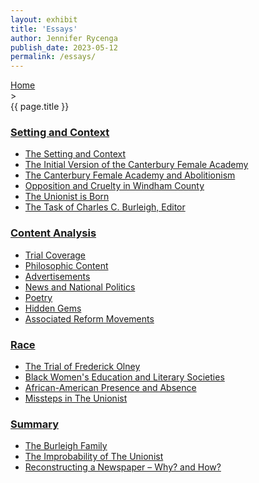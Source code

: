 ```yaml
---
layout: exhibit
title: 'Essays'
author: Jennifer Rycenga
publish_date: 2023-05-12
permalink: /essays/
---
```


<div class="breadcrumb">
<a href="/unionist/">Home</a>
<div class="caret"> &gt; </div>
{{ page.title }}
</div>


<h3><a href="/unionist/essays/setting-and-context/">Setting and Context</a></h3>

<ul>
  <li>
    <a href="/unionist/essays/setting-and-context/">The Setting and Context</a>
  </li>
  <li>
    <a href="/unionist/essays/initial-version/">The Initial Version of the Canterbury Female Academy</a>
  </li>
  <li>
    <a href="/unionist/essays/canterbury-female-academy-and-abolitionism/">The Canterbury Female Academy and Abolitionism</a>
  </li>
  <li>
    <a href="/unionist/essays/opposition-and-cruelty/">Opposition and Cruelty in Windham County</a>
  </li>
  <li>
    <a href="/unionist/essays/the-unionist-is-born/">The Unionist is Born</a>
  </li>
  <li>
    <a href="/unionist/essays/the-task-of-charles-c-burleigh/">The Task of Charles C. Burleigh, Editor</a>
  </li>
</ul>

<h3><a href="/unionist/essays/trial-coverage/">Content Analysis</a></h3>

<ul>
  <li>
    <a href="/unionist/essays/trial-coverage/">Trial Coverage</a>
  </li>
  <li>
    <a href="/unionist/essays/philosophic-content/">Philosophic Content</a>
  </li>
  <li>
    <a href="/unionist/essays/advertisements/">Advertisements</a>
  </li>
  <li>
    <a href="/unionist/essays/news-and-national-politics/">News and National Politics</a>
  </li>
  <li>
    <a href="/unionist/essays/poetry/">Poetry</a>
  </li>
  <li>
    <a href="/unionist/essays/hidden-gems/">Hidden Gems</a>
  </li>
  <li>
    <a href="/unionist/essays/associated-reform-movements/">Associated Reform Movements</a>
  </li>
</ul>

  <h3><a href="/unionist/essays/frederick-olney/">Race</a></h3>

<ul>
  <li>
    <a href="/unionist/essays/frederick-olney/">The Trial of Frederick Olney</a>
  </li>
  <li>
    <a href="/unionist/essays/black-womens-education-and-literary-societies/">Black Women's Education and Literary Societies</a>
  </li>
  <li>
    <a href="/unionist/essays/african-american-presence-and-absence/">African-American Presence and Absence</a>
  </li>
  <li>
    <a href="/unionist/essays/missteps/">Missteps in The Unionist</a>
  </li>
</ul>

<h3><a href="/unionist/essays/the-burleigh-family/">Summary</a></h3>

<ul>
  <li>
    <a href="/unionist/essays/the-burleigh-family/">The Burleigh Family</a>
  </li>
  <li>
    <a href="/unionist/essays/improbability/">The Improbability of The Unionist</a>
  </li>
  <li>
    <a href="/unionist/essays/reconstructing-a-newspaper/">Reconstructing a Newspaper – Why? and How?</a>
  </li>
</ul>
